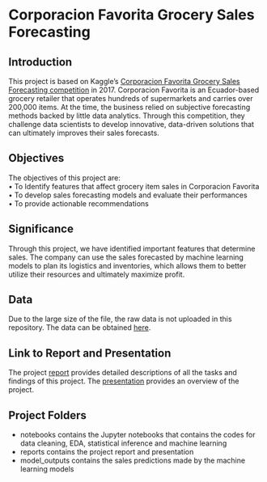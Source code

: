# Corporacion Favorita Grocery Sales Forecasting

## Introduction

This project is based on Kaggle’s [Corporacion Favorita Grocery Sales Forecasting competition](https://www.kaggle.com/c/favorita-grocery-sales-forecasting) in 2017. Corporacion Favorita is an Ecuador-based grocery retailer that operates hundreds of supermarkets and carries over 200,000 items. At the time, the business relied on subjective forecasting methods backed by little data analytics.  Through this competition, they challenge data scientists to develop innovative, data-driven solutions that can ultimately improves their sales forecasts.

## Objectives

The objectives of this project are:  
•	To Identify features that affect grocery item sales in Corporacion Favorita  
•	To develop sales forecasting models and evaluate their performances  
•	To provide actionable recommendations

## Significance
Through this project, we have identified important features that determine sales. The company can use the sales forecasted by machine learning models to plan its logistics and inventories, which allows them to better utilize their resources and ultimately maximize profit.

## Data
Due to the large size of the file, the raw data is not uploaded in this repository. The data can be obtained [here](https://www.kaggle.com/c/favorita-grocery-sales-forecasting/data).  

## Link to Report and Presentation
The project [report]() provides detailed descriptions of all the tasks and findings of this project.
The [presentation]() provides an overview of the project.

## Project Folders
- notebooks contains the Jupyter notebooks that contains the codes for data cleaning, EDA, statistical inference and machine learning
- reports contains the project report and presentation
- model_outputs contains the sales predictions made by the machine learning models 
